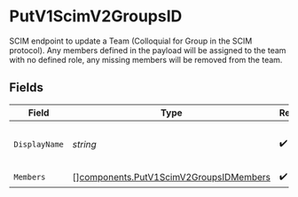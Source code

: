 # PutV1ScimV2GroupsID

SCIM endpoint to update a Team (Colloquial for Group in the SCIM protocol). Any members defined in the payload will be assigned to the team with no defined role, any missing members will be removed from the team.


## Fields

| Field                                                                                            | Type                                                                                             | Required                                                                                         | Description                                                                                      |
| ------------------------------------------------------------------------------------------------ | ------------------------------------------------------------------------------------------------ | ------------------------------------------------------------------------------------------------ | ------------------------------------------------------------------------------------------------ |
| `DisplayName`                                                                                    | *string*                                                                                         | :heavy_check_mark:                                                                               | The name of the team being updated                                                               |
| `Members`                                                                                        | [][components.PutV1ScimV2GroupsIDMembers](../../models/components/putv1scimv2groupsidmembers.md) | :heavy_check_mark:                                                                               | N/A                                                                                              |